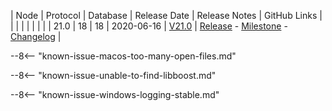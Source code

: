 | Node | Protocol | Database | Release Date | Release Notes | GitHub Links | 
|      |          |          |              | 				|			   |
| 21.0 | 18       | 18       | 2020-06-16   | [V21.0](../releases/release-v21-0.md) | [Release](https://github.com/nanocurrency/nano-node/releases/tag/V21.0) - [Milestone](https://github.com/nanocurrency/nano-node/milestone/18) - [Changelog](https://github.com/nanocurrency/nano-node/compare/V20.0...V21.0) | 

--8<-- "known-issue-macos-too-many-open-files.md"

--8<-- "known-issue-unable-to-find-libboost.md"

--8<-- "known-issue-windows-logging-stable.md"